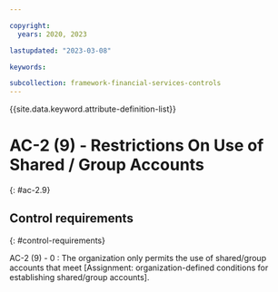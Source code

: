 ```yaml
---

copyright:
  years: 2020, 2023

lastupdated: "2023-03-08"

keywords:

subcollection: framework-financial-services-controls
---
```


{{site.data.keyword.attribute-definition-list}}

               
# AC-2 (9) - Restrictions On Use of Shared / Group Accounts
{: #ac-2.9}

## Control requirements
{: #control-requirements}

AC-2 (9) - 0
    : The organization only permits the use of shared/group accounts that meet [Assignment: organization-defined conditions for establishing shared/group accounts].







